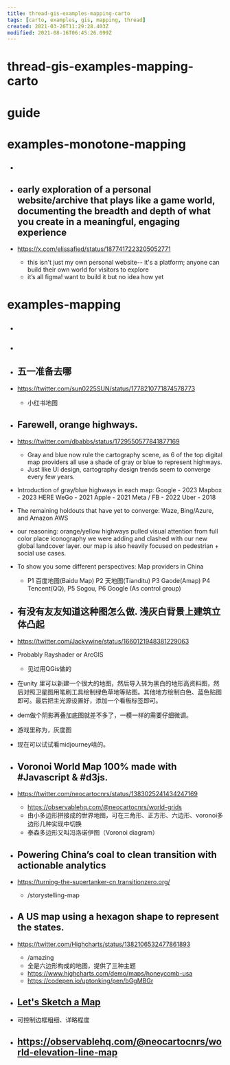 ```yaml
---
title: thread-gis-examples-mapping-carto
tags: [carto, examples, gis, mapping, thread]
created: 2021-03-26T11:29:28.403Z
modified: 2021-08-16T06:45:26.099Z
---
```


# thread-gis-examples-mapping-carto

# guide

# examples-monotone-mapping
- ## 

- ## early exploration of a personal website/archive that plays like a game world, documenting the breadth and depth of what you create in a meaningful, engaging experience 
- https://x.com/elissafied/status/1877417223205052771
  - this isn't just my own personal website-- it's a platform; anyone can build their own world for visitors to explore 
  - it’s all figma! want to build it but no idea how yet

# examples-mapping
- ## 

- ## 

- ## 五一准备去哪
- https://twitter.com/sun0225SUN/status/1778210771874578773
  - 小红书地图

- ## Farewell, orange highways. 
- https://twitter.com/dbabbs/status/1729550577841877169
  - Gray and blue now rule the cartography scene, as 6 of the top digital map providers all use a shade of gray or blue to represent highways.
  - Just like UI design, cartography design trends seem to converge every few years.
- Introduction of gray/blue highways in each map:
  Google - 2023
  Mapbox - 2023
  HERE WeGo - 2021
  Apple - 2021
  Meta / FB - 2022
  Uber - 2018
- The remaining holdouts that have yet to converge: Waze, Bing/Azure, and Amazon AWS

- our reasoning: orange/yellow highways pulled visual attention from full color place iconography we were adding and clashed with our new global landcover layer. our map is also heavily focused on pedestrian + social use cases.

- To show you some different perspectives: Map providers in China 
  - P1 百度地图(Baidu Map) P2 天地图(Tianditu) P3 Gaode(Amap) P4 Tencent(QQ), P5 Sogou, P6 Google (As control group)

- ## 有没有友友知道这种图怎么做. 浅灰白背景上建筑立体凸起
- https://twitter.com/Jackywine/status/1660121948381229063
- Probably Rayshader or ArcGIS
  - 见过用QGis做的
- 在unity 里可以新建一个很大的地图，然后导入转为黑白的地形高资料图，然后对照卫星图用笔刷工具绘制绿色草地等贴图。其他地方绘制白色、蓝色贴图即可。最后把主光源设置好，添加一个看板标签即可。
- dem做个阴影再叠加底图就差不多了，一模一样的需要仔细微调。
- 游戏里称为，灰度图
- 现在可以试试看midjourney啥的。

- ## Voronoi World Map 100% made with #Javascript & #d3js.
- https://twitter.com/neocartocnrs/status/1383025241434247169
  - https://observablehq.com/@neocartocnrs/world-grids
  - 由小多边形拼接成的世界地图，可在三角形、正方形、六边形、voronoi多边形几种实现中切换
  - 泰森多边形又叫冯洛诺伊图（Voronoi diagram）

- ## Powering China’s coal to clean transition with actionable analytics
- https://turning-the-supertanker-cn.transitionzero.org/
  - /storystelling-map

- ## A US map using a hexagon shape to represent the states. 
- https://twitter.com/Highcharts/status/1382106532477861893
  - /amazing
  - 全是六边形构成的地图，提供了三种主题
  - https://www.highcharts.com/demo/maps/honeycomb-usa
  - https://codepen.io/uptonking/pen/bGgMBGr

- ## [Let's Sketch a Map](https://observablehq.com/@neocartocnrs/lets-sketch-a-map)
- 可控制边框粗细、详略程度

- ## https://observablehq.com/@neocartocnrs/world-elevation-line-map
